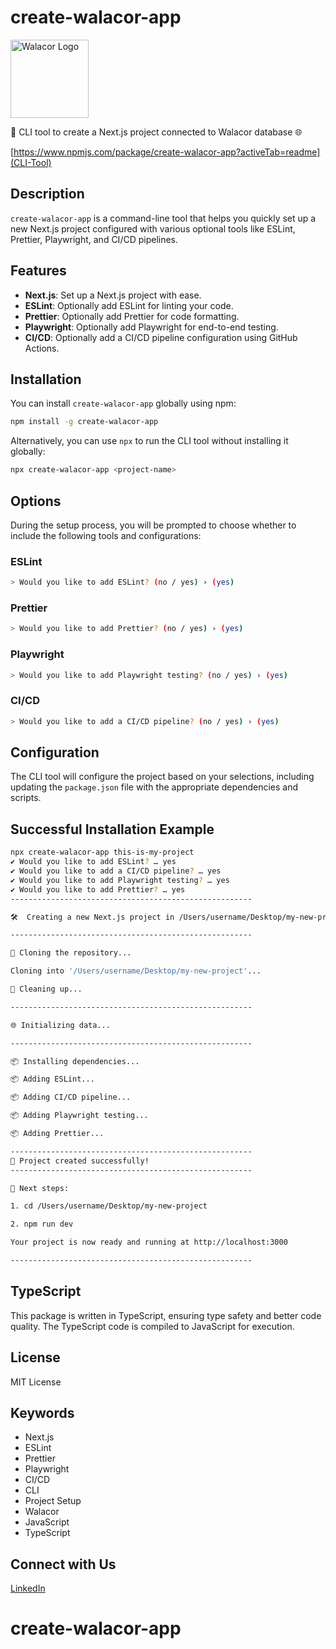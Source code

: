 # create-walacor-app

<img src="https://api.surveyjs.io/private/Surveys/files?name=3aa2c82a-85dd-4c4b-9dc8-3238187270c7" alt="Walacor Logo" width="125">

🚀 CLI tool to create a Next.js project connected to Walacor database 🌐

[https://www.npmjs.com/package/create-walacor-app?activeTab=readme](CLI-Tool)

## Description

`create-walacor-app` is a command-line tool that helps you quickly set up a new Next.js project configured with various optional tools like ESLint, Prettier, Playwright, and CI/CD pipelines.

## Features

- **Next.js**: Set up a Next.js project with ease.
- **ESLint**: Optionally add ESLint for linting your code.
- **Prettier**: Optionally add Prettier for code formatting.
- **Playwright**: Optionally add Playwright for end-to-end testing.
- **CI/CD**: Optionally add a CI/CD pipeline configuration using GitHub Actions.

## Installation

You can install `create-walacor-app` globally using npm:

```bash
npm install -g create-walacor-app
```

Alternatively, you can use `npx` to run the CLI tool without installing it globally:

```bash
npx create-walacor-app <project-name>
```

## Options

During the setup process, you will be prompted to choose whether to include the following tools and configurations:

### ESLint

```bash
> Would you like to add ESLint? (no / yes) › (yes)
```

### Prettier

```bash
> Would you like to add Prettier? (no / yes) › (yes)
```

### Playwright

```bash
> Would you like to add Playwright testing? (no / yes) › (yes)
```

### CI/CD

```bash
> Would you like to add a CI/CD pipeline? (no / yes) › (yes)
```

## Configuration

The CLI tool will configure the project based on your selections, including updating the `package.json` file with the appropriate dependencies and scripts.

## Successful Installation Example

```bash
npx create-walacor-app this-is-my-project
✔ Would you like to add ESLint? … yes
✔ Would you like to add a CI/CD pipeline? … yes
✔ Would you like to add Playwright testing? … yes
✔ Would you like to add Prettier? … yes
------------------------------------------------------

🛠️  Creating a new Next.js project in /Users/username/Desktop/my-new-project

------------------------------------------------------

🔄 Cloning the repository...

Cloning into '/Users/username/Desktop/my-new-project'...

🧹 Cleaning up...

------------------------------------------------------

🌐 Initializing data...

------------------------------------------------------

📦 Installing dependencies...

📦 Adding ESLint...

📦 Adding CI/CD pipeline...

📦 Adding Playwright testing...

📦 Adding Prettier...

------------------------------------------------------
🎉 Project created successfully!
------------------------------------------------------

📄 Next steps:

1. cd /Users/username/Desktop/my-new-project

2. npm run dev

Your project is now ready and running at http://localhost:3000

------------------------------------------------------
```

## TypeScript

This package is written in TypeScript, ensuring type safety and better code quality. The TypeScript code is compiled to JavaScript for execution.

## License

MIT License

## Keywords

- Next.js
- ESLint
- Prettier
- Playwright
- CI/CD
- CLI
- Project Setup
- Walacor
- JavaScript
- TypeScript

## Connect with Us

[LinkedIn](https://www.linkedin.com/company/walacor/)

# create-walacor-app
